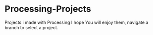 # Processing-Projects
Projects i made with Processing
I hope You will enjoy them, navigate a branch to select a project.
